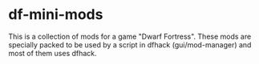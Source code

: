 df-mini-mods
============

This is a collection of mods for a game "Dwarf Fortress". These mods are specially packed to be used by a script in dfhack (gui/mod-manager) and most of them uses dfhack.